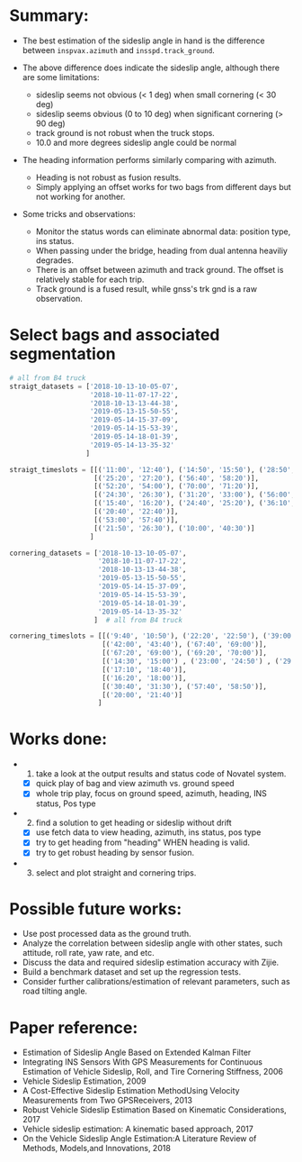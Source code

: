 # Summary:
- The best estimation of the sideslip angle in hand is the difference between `inspvax.azimuth` and `insspd.track_ground`.

- The above difference does indicate the sideslip angle, although there are some limitations:
	- sideslip seems not obvious (< 1 deg) when small cornering (< 30 deg)
	- sideslip seems obvious (0 to 10 deg) when significant cornering (> 90 deg)
	- track ground is not robust when the truck stops. 
	- 10.0 and more degrees sideslip angle could be normal

- The heading information performs similarly comparing with azimuth.
	- Heading is not robust as fusion results.
	- Simply applying an offset works for two bags from different days but not working for another.

- Some tricks and observations:
	- Monitor the status words can eliminate abnormal data: position type, ins status.
	- When passing under the bridge, heading from dual antenna heaviliy degrades.
	- There is an offset between azimuth and track ground. The offset is relatively stable for each trip.
	- Track ground is a fused result, while gnss's trk gnd is a raw observation.

# Select bags and associated segmentation
``` python
# all from B4 truck
straigt_datasets = ['2018-10-13-10-05-07', 
                    '2018-10-11-07-17-22', 
                    '2018-10-13-13-44-38',
                    '2019-05-13-15-50-55', 
                    '2019-05-14-15-37-09', 
                    '2019-05-14-15-53-39', 
                    '2019-05-14-18-01-39',
                    '2019-05-14-13-35-32'
                   ]  

straigt_timeslots = [[('11:00', '12:40'), ('14:50', '15:50'), ('28:50', '29:50'), ('40:50','41:20')], 
                     [('25:20', '27:20'), ('56:40', '58:20')],   
                     [('52:20', '54:00'), ('70:00', '71:20')], 
                     [('24:30', '26:30'), ('31:20', '33:00'), ('56:00', '57:20')], 
                     [('15:40', '16:20'), ('24:40', '25:20'), ('36:10', '37:00'), ('43:40', '44:30')], 
                     [('20:40', '22:40')], 
                     [('53:00', '57:40')], 
                     [('21:50', '26:30'), ('10:00', '40:30')]
                    ]

cornering_datasets = ['2018-10-13-10-05-07', 
                      '2018-10-11-07-17-22', 
                      '2018-10-13-13-44-38',
                      '2019-05-13-15-50-55', 
                      '2019-05-14-15-37-09', 
                      '2019-05-14-15-53-39', 
                      '2019-05-14-18-01-39',
                      '2019-05-14-13-35-32'
                     ]  # all from B4 truck

cornering_timeslots = [[('9:40', '10:50'), ('22:20', '22:50'), ('39:00', '39:20'), ('39:45', '40:10')], 
                       [('42:00', '43:40'), ('67:40', '69:00')],
                       [('67:20', '69:00'), ('69:20', '70:00')],
                       [('14:30', '15:00') , ('23:00', '24:50') , ('29:20', '31:20') , ('35:50', '37:00') , ('54:00', '55:30')], 
                       [('17:10', '18:40')], 
                       [('16:20', '18:00')], 
                       [('30:40', '31:30'), ('57:40', '58:50')], 
                       [('20:00', '21:40')]
                      ]
```

# Works done:
- 1. take a look at the output results and status code of Novatel system.
	- [x] quick play of bag and view azimuth vs. ground speed
  - [x] whole trip play, focus on ground speed, azimuth, heading, INS status, Pos type
- 2. find a solution to get heading or sideslip without drift
	- [x] use fetch data to view heading, azimuth, ins status, pos type
	- [x] try to get heading from "heading" WHEN heading is valid.
	- [x] try to get robust heading by sensor fusion.
- 3. select and plot straight and cornering trips.

# Possible future works:
- Use post processed data as the ground truth.
- Analyze the correlation between sideslip angle with other states, such attitude, roll rate, yaw rate, and etc.
- Discuss the data and required sideslip estimation accuracy with Zijie.
- Build a benchmark dataset and set up the regression tests.
- Consider further calibrations/estimation of relevant parameters, such as road tilting angle.

# Paper reference:
- Estimation of Sideslip Angle Based on Extended Kalman Filter
- Integrating INS Sensors With GPS Measurements for Continuous Estimation of Vehicle Sideslip, Roll, and Tire Cornering Stiffness, 2006
- Vehicle Sideslip Estimation, 2009
- A Cost-Effective Sideslip Estimation MethodUsing Velocity Measurements from Two GPSReceivers, 2013
- Robust Vehicle Sideslip Estimation Based on Kinematic Considerations, 2017
- Vehicle sideslip estimation: A kinematic based approach, 2017
- On the Vehicle Sideslip Angle Estimation:A Literature Review of Methods, Models,and Innovations, 2018
